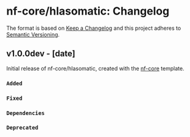 # nf-core/hlasomatic: Changelog

The format is based on [Keep a Changelog](https://keepachangelog.com/en/1.0.0/)
and this project adheres to [Semantic Versioning](https://semver.org/spec/v2.0.0.html).

## v1.0.0dev - [date]

Initial release of nf-core/hlasomatic, created with the [nf-core](https://nf-co.re/) template.

### `Added`

### `Fixed`

### `Dependencies`

### `Deprecated`
